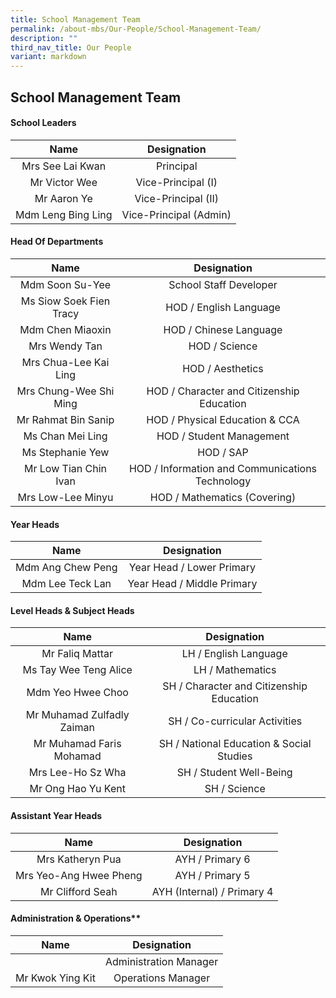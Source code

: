 ```yaml
---
title: School Management Team
permalink: /about-mbs/Our-People/School-Management-Team/
description: ""
third_nav_title: Our People
variant: markdown
---
```

## School Management Team

#### School Leaders

|        Name        |       Designation      |
|:------------------:|:----------------------:|
| Mrs See Lai Kwan   | Principal              |
| Mr Victor Wee      | Vice-Principal (I)     |
| Mr Aaron Ye  | Vice-Principal (II)    |
| Mdm Leng Bing Ling | Vice-Principal (Admin) |

#### Head Of Departments 

|           Name            |                   Designation                   |
|:-------------------------:|:-----------------------------------------------:|
| Mdm Soon Su-Yee           | School Staff Developer                          |
| Ms Siow Soek Fien Tracy   | HOD / English Language                          |
| Mdm Chen Miaoxin          | HOD / Chinese Language                          |                     |
| Mrs Wendy Tan             | HOD / Science                                   |
| Mrs Chua-Lee Kai Ling     | HOD / Aesthetics                                |
| Mrs Chung-Wee Shi Ming    | HOD / Character and Citizenship Education       |
| Mr Rahmat Bin Sanip       | HOD / Physical Education & CCA                  |
| Ms Chan Mei Ling          | HOD / Student Management                 |                |
| Ms Stephanie Yew | HOD / SAP |
| Mr Low Tian Chin Ivan     | HOD / Information and Communications Technology |
| Mrs Low-Lee Minyu       | HOD / Mathematics (Covering)  |

#### Year Heads

|          Name          |         Designation        |
|:----------------------:|:--------------------------:|
| Mdm Ang Chew Peng      | Year Head / Lower Primary  |
| Mdm Lee Teck Lan | Year Head / Middle Primary |


#### Level Heads & Subject Heads

|           Name            |                   Designation                  |
|:-------------------------:|:----------------------------------------------:|
| Mr Faliq Mattar           | LH / English Language                          |
| Ms Tay Wee Teng Alice         | LH / Mathematics                               |
| Mdm Yeo Hwee Choo         | SH / Character and Citizenship Education     |
| Mr Muhamad Zulfadly Zaiman | SH / Co-curricular Activities                  |
| Mr Muhamad Faris Mohamad  | SH / National Education & Social Studies       |
| Mrs Lee-Ho Sz Wha         | SH / Student Well-Being                       
| Mr Ong Hao Yu Kent        | SH / Science                      |

#### Assistant Year Heads

|          Name          |   Designation   |
|:----------------------:|:---------------:|
 Mrs Katheryn Pua     | AYH / Primary 6 |
| Mrs Yeo-Ang Hwee Pheng | AYH / Primary 5 
Mr Clifford Seah     | AYH (Internal) / Primary 4 |

#### Administration & Operations**

|     Name      |       Designation      |
|:-------------:|:----------------------:|
|  | Administration Manager |
| Mr Kwok Ying Kit| Operations Manager     |